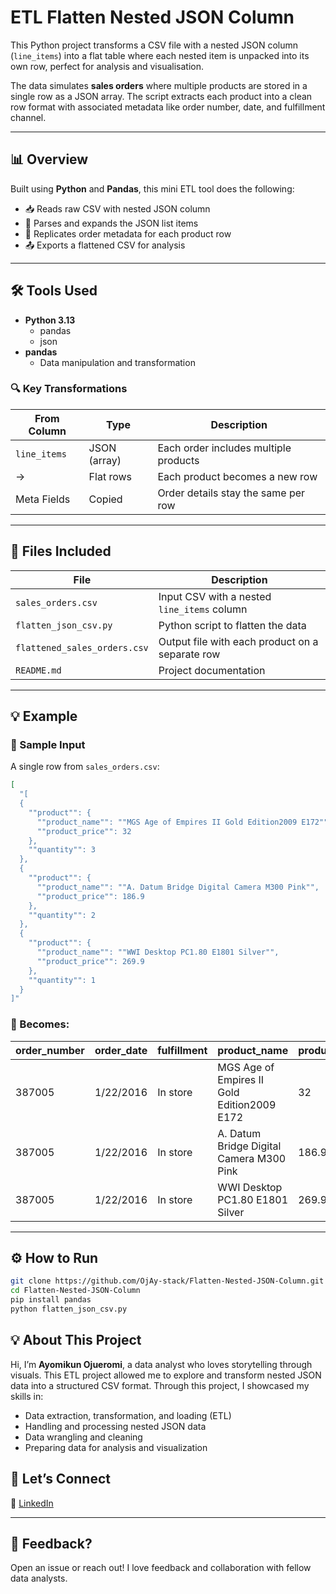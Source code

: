 # ETL Flatten Nested JSON Column

This Python project transforms a CSV file with a nested JSON column (`line_items`) into a flat table where each nested item is unpacked into its own row, perfect for analysis and visualisation.

The data simulates **sales orders** where multiple products are stored in a single row as a JSON array. The script extracts each product into a clean row format with associated metadata like order number, date, and fulfillment channel.

---

## 📊 Overview

Built using **Python** and **Pandas**, this mini ETL tool does the following:

- 📥 Reads raw CSV with nested JSON column
- 🧹 Parses and expands the JSON list items
- 🔄 Replicates order metadata for each product row
- 📤 Exports a flattened CSV for analysis

---
## 🛠️ Tools Used

- **Python 3.13**
  - pandas
  - json
- **pandas**
  - Data manipulation and transformation
    
### 🔍 Key Transformations

| From Column | Type          | Description                            |
|-------------|---------------|----------------------------------------|
| `line_items`| JSON (array)  | Each order includes multiple products  |
| →           | Flat rows     | Each product becomes a new row         |
| Meta Fields | Copied        | Order details stay the same per row    |

---

## 📂 Files Included

| File | Description |
|------|-------------|
| `sales_orders.csv` | Input CSV with a nested `line_items` column |
| `flatten_json_csv.py` | Python script to flatten the data |
| `flattened_sales_orders.csv` | Output file with each product on a separate row |
| `README.md` | Project documentation |

---

## 💡 Example

### 🎯 Sample Input

A single row from `sales_orders.csv`:

```json
[
  "[
  {
    ""product"": {
      ""product_name"": ""MGS Age of Empires II Gold Edition2009 E172"",
      ""product_price"": 32
    },
    ""quantity"": 3
  },
  {
    ""product"": {
      ""product_name"": ""A. Datum Bridge Digital Camera M300 Pink"",
      ""product_price"": 186.9
    },
    ""quantity"": 2
  },
  {
    ""product"": {
      ""product_name"": ""WWI Desktop PC1.80 E1801 Silver"",
      ""product_price"": 269.9
    },
    ""quantity"": 1
  }
]"
```

### 🔄 Becomes:

| order_number | order_date | fulfillment | product_name                    | product_price | quantity |
|--------------|------------|-------------|----------------------------------|---------------|----------|
| 387005       | 1/22/2016  | In store    | MGS Age of Empires II Gold Edition2009 E172 | 32         | 3        |
| 387005       | 1/22/2016  | In store    | A. Datum Bridge Digital Camera M300 Pink | 186.9         | 2        |
| 387005       | 1/22/2016  | In store    | WWI Desktop PC1.80 E1801 Silver | 269.9         | 1        |
---

## ⚙️ How to Run

```bash
git clone https://github.com/OjAy-stack/Flatten-Nested-JSON-Column.git
cd Flatten-Nested-JSON-Column
pip install pandas
python flatten_json_csv.py
```
## 💡 About This Project

Hi, I’m **Ayomikun Ojueromi**, a data analyst who loves storytelling through visuals. This ETL project allowed me to explore and transform nested JSON data into a structured CSV format. Through this project, I showcased my skills in:

- Data extraction, transformation, and loading (ETL)
- Handling and processing nested JSON data
- Data wrangling and cleaning
- Preparing data for analysis and visualization

## 🤝 Let’s Connect

📍 [LinkedIn](https://www.linkedin.com/in/aojueromi)

---

## 💬 Feedback?

Open an issue or reach out! I love feedback and collaboration with fellow data analysts.
